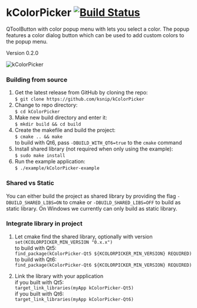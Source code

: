 # kColorPicker [![Build Status][github-badge]][github-url]
QToolButton with color popup menu with lets you select a color. The popup features a color dialog button which can be used to add custom colors to the popup menu.

Version 0.2.0

![kColorPicker](https://i.imgur.com/VkhUvFa.png "kColorPicker")

### Building from source
1. Get the latest release from GitHub by cloning the repo:  
    `$ git clone https://github.com/ksnip/kColorPicker`
2. Change to repo directory:  
    `$ cd kColorPicker`  
3. Make new build directory and enter it:  
    `$ mkdir build && cd build`  
4. Create the makefile and build the project:  
    `$ cmake .. && make`  
    to build with Qt6, pass `-DBUILD_WITH_QT6=true` to the `cmake` command  
5. Install shared library (not required when only using the example):  
    `$ sudo make install`  
6. Run the example application:  
    `$ ./example/kColorPicker-example`  


### Shared vs Static
You can either build the project as shared library by providing the flag `-DBUILD_SHARED_LIBS=ON`
to cmake or `-DBUILD_SHARED_LIBS=OFF` to build as static library. On Windows we currently can
only build as static library.


### Integrate library in project

1. Let cmake find the shared library, optionally with version  
    `set(KCOLORPICKER_MIN_VERSION "0.x.x")`  
    to build with Qt5:  
    `find_package(kColorPicker-Qt5 ${KCOLORPICKER_MIN_VERSION} REQUIRED)`  
    to build with Qt6:  
    `find_package(kColorPicker-Qt6 ${KCOLORPICKER_MIN_VERSION} REQUIRED)`  

2. Link the library with your application  
    if you built with Qt5:  
    `target_link_libraries(myApp kColorPicker-Qt5)`  
    if you built with Qt6:  
    `target_link_libraries(myApp kColorPicker-Qt6)`  


[github-badge]:        https://github.com/ksnip/kColorPicker/actions/workflows/build.yml/badge.svg
[github-url]:          https://github.com/ksnip/kColorPicker/actions

